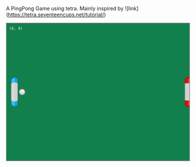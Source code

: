 A PingPong Game using tetra. Mainly inspired by ![link] (https://tetra.seventeencups.net/tutorial/)

![alt text](./ping_pong_example.png)
